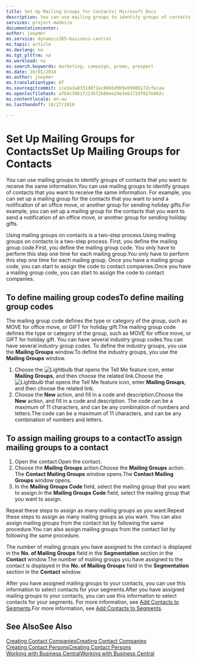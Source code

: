 ```yaml
---
title: Set Up Mailing Groups for Contacts| Microsoft Docs
description: You can use mailing groups to identify groups of contacts that you want to receive the same information, for example, for a marketing campaign or promo.
services: project-madeira
documentationcenter: 
author: jswymer
ms.service: dynamics365-business-central
ms.topic: article
ms.devlang: na
ms.tgt_pltfrm: na
ms.workload: na
ms.search.keywords: marketing, campaign, promo, prospect
ms.date: 10/01/2018
ms.author: jswymer
ms.translationtype: HT
ms.sourcegitcommit: cce3a3a8331d8f1ac6665d9b9a9908b172cfecaa
ms.openlocfilehash: a7b9c39b1f213bf2b09ee24e3e6172df027e042c
ms.contentlocale: en-au
ms.lasthandoff: 10/27/2018

---
```

# <a name="set-up-mailing-groups-for-contacts"></a><span data-ttu-id="0b9a3-103">Set Up Mailing Groups for Contacts</span><span class="sxs-lookup"><span data-stu-id="0b9a3-103">Set Up Mailing Groups for Contacts</span></span>
<span data-ttu-id="0b9a3-104">You can use mailing groups to identify groups of contacts that you want to receive the same information.</span><span class="sxs-lookup"><span data-stu-id="0b9a3-104">You can use mailing groups to identify groups of contacts that you want to receive the same information.</span></span> <span data-ttu-id="0b9a3-105">For example, you can set up a mailing group for the contacts that you want to send a notification of an office move, or another group for sending holiday gifts.</span><span class="sxs-lookup"><span data-stu-id="0b9a3-105">For example, you can set up a mailing group for the contacts that you want to send a notification of an office move, or another group for sending holiday gifts.</span></span>

<span data-ttu-id="0b9a3-106">Using mailing groups on contacts is a two-step process.</span><span class="sxs-lookup"><span data-stu-id="0b9a3-106">Using mailing groups on contacts is a two-step process.</span></span> <span data-ttu-id="0b9a3-107">First, you define the mailing group code.</span><span class="sxs-lookup"><span data-stu-id="0b9a3-107">First, you define the mailing group code.</span></span> <span data-ttu-id="0b9a3-108">You only have to perform this step one time for each mailing group.</span><span class="sxs-lookup"><span data-stu-id="0b9a3-108">You only have to perform this step one time for each mailing group.</span></span> <span data-ttu-id="0b9a3-109">Once you have a mailing group code, you can start to assign the code to contact companies.</span><span class="sxs-lookup"><span data-stu-id="0b9a3-109">Once you have a mailing group code, you can start to assign the code to contact companies.</span></span>

## <a name="to-define-mailing-group-codes"></a><span data-ttu-id="0b9a3-110">To define mailing group codes</span><span class="sxs-lookup"><span data-stu-id="0b9a3-110">To define mailing group codes</span></span>
<span data-ttu-id="0b9a3-111">The mailing group code defines the type or category of the group, such as MOVE for office move, or GIFT for holiday gift.</span><span class="sxs-lookup"><span data-stu-id="0b9a3-111">The mailing group code defines the type or category of the group, such as MOVE for office move, or GIFT for holiday gift.</span></span> <span data-ttu-id="0b9a3-112">You can have several industry group codes.</span><span class="sxs-lookup"><span data-stu-id="0b9a3-112">You can have several industry group codes.</span></span> <span data-ttu-id="0b9a3-113">To define the industry groups, you use the **Mailing Groups** window.</span><span class="sxs-lookup"><span data-stu-id="0b9a3-113">To define the industry groups, you use the **Mailing Groups** window.</span></span>

1. <span data-ttu-id="0b9a3-114">Choose the ![Lightbulb that opens the Tell Me feature](media/ui-search/search_small.png "Tell me what you want to do") icon, enter **Mailing Groups**, and then choose the related link.</span><span class="sxs-lookup"><span data-stu-id="0b9a3-114">Choose the ![Lightbulb that opens the Tell Me feature](media/ui-search/search_small.png "Tell me what you want to do") icon, enter **Mailing Groups**, and then choose the related link.</span></span>
2. <span data-ttu-id="0b9a3-115">Choose the **New** action, and fill in a code and description.</span><span class="sxs-lookup"><span data-stu-id="0b9a3-115">Choose the **New** action, and fill in a code and description.</span></span> <span data-ttu-id="0b9a3-116">The code can be a maximum of 11 characters, and can be any combination of numbers and letters.</span><span class="sxs-lookup"><span data-stu-id="0b9a3-116">The code can be a maximum of 11 characters, and can be any combination of numbers and letters.</span></span>

## <a name="AssignMailGroupContact"></a> <span data-ttu-id="0b9a3-117">To assign mailing groups to a contact</span><span class="sxs-lookup"><span data-stu-id="0b9a3-117">To assign mailing groups to a contact</span></span>
1. <span data-ttu-id="0b9a3-118">Open the contact.</span><span class="sxs-lookup"><span data-stu-id="0b9a3-118">Open the contact.</span></span>
2. <span data-ttu-id="0b9a3-119">Choose the **Mailing Groups** action.</span><span class="sxs-lookup"><span data-stu-id="0b9a3-119">Choose the **Mailing Groups** action.</span></span> <span data-ttu-id="0b9a3-120">The **Contact Mailing Groups** window opens.</span><span class="sxs-lookup"><span data-stu-id="0b9a3-120">The **Contact Mailing Groups** window opens.</span></span>
3. <span data-ttu-id="0b9a3-121">In the **Mailing Groups Code** field, select the mailing group that you want to assign.</span><span class="sxs-lookup"><span data-stu-id="0b9a3-121">In the **Mailing Groups Code** field, select the mailing group that you want to assign.</span></span>

<span data-ttu-id="0b9a3-122">Repeat these steps to assign as many mailing groups as you want.</span><span class="sxs-lookup"><span data-stu-id="0b9a3-122">Repeat these steps to assign as many mailing groups as you want.</span></span> <span data-ttu-id="0b9a3-123">You can also assign mailing groups from the contact list by following the same procedure.</span><span class="sxs-lookup"><span data-stu-id="0b9a3-123">You can also assign mailing groups from the contact list by following the same procedure.</span></span>

<span data-ttu-id="0b9a3-124">The number of mailing groups you have assigned to the contact is displayed in the **No. of Mailing Groups** field in the **Segmentation** section in the **Contact** window.</span><span class="sxs-lookup"><span data-stu-id="0b9a3-124">The number of mailing groups you have assigned to the contact is displayed in the **No. of Mailing Groups** field in the **Segmentation** section in the **Contact** window.</span></span>

<span data-ttu-id="0b9a3-125">After you have assigned mailing groups to your contacts, you can use this information to select contacts for your segments.</span><span class="sxs-lookup"><span data-stu-id="0b9a3-125">After you have assigned mailing groups to your contacts, you can use this information to select contacts for your segments.</span></span> <span data-ttu-id="0b9a3-126">For more information, see [Add Contacts to Segments](marketing-add-contact-segment.md).</span><span class="sxs-lookup"><span data-stu-id="0b9a3-126">For more information, see [Add Contacts to Segments](marketing-add-contact-segment.md).</span></span>

## <a name="see-also"></a><span data-ttu-id="0b9a3-127">See Also</span><span class="sxs-lookup"><span data-stu-id="0b9a3-127">See Also</span></span>
[<span data-ttu-id="0b9a3-128">Creating Contact Companies</span><span class="sxs-lookup"><span data-stu-id="0b9a3-128">Creating Contact Companies</span></span>](marketing-create-contact-companies.md)  
[<span data-ttu-id="0b9a3-129">Creating Contact Persons</span><span class="sxs-lookup"><span data-stu-id="0b9a3-129">Creating Contact Persons</span></span>](marketing-create-contact-persons.md)  
[<span data-ttu-id="0b9a3-130">Working with Business Central</span><span class="sxs-lookup"><span data-stu-id="0b9a3-130">Working with Business Central</span></span>](ui-work-product.md)

